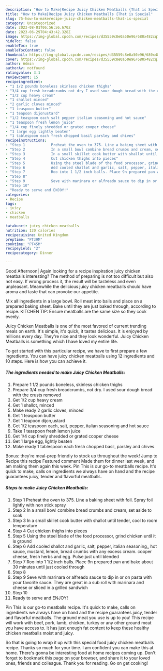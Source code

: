 ```yaml
---
description: "How to Make|Recipe Juicy Chicken Meatballs {That is Special"
title: "How to Make|Recipe Juicy Chicken Meatballs {That is Special"
slug: 75-how-to-makerecipe-juicy-chicken-meatballs-that-is-special
category: Uncategorized
date: 2023-08-01T06:56:56.670Z
date: 2023-06-29T04:43:42.328Z
image: https://img-global.cpcdn.com/recipes/d35559c8e0a50e96/680x482cq70/juicy-chicken-meatballs-recipe-main-photo.jpg
hideToc: false
enableToc: true
enableTocContent: false
thumbnail: https://img-global.cpcdn.com/recipes/d35559c8e0a50e96/680x482cq70/juicy-chicken-meatballs-recipe-main-photo.jpg
cover: https://img-global.cpcdn.com/recipes/d35559c8e0a50e96/680x482cq70/juicy-chicken-meatballs-recipe-main-photo.jpg
author: Admin
authorAv: notfound
ratingvalue: 3.1
reviewcount: 15
recipeingredient:
- "1 1/2 pounds boneless skinless chicken thighs"
- "3/4 cup fresh breadcrumbs not dry I used sour dough bread with the crusts removed"
- "1/2 cup heavy cream"
- "1 shallot minced"
- "2 garlic cloves minced"
- "1 teaspoon butter"
- "1 teapoon dijonustard"
- "1/2 teaspoon each salt pepper italian seasoning and hot sauce"
- "1 teaspoon fresh lemon juice"
- "1/4 cup finely shredded or grated cooper cheese"
- "1 large egg lightly beaten"
- "1 tablespoon each fresh chopped basil parsley and chives"
recipeinstructions:
- "Step 1            Preheat the oven to 375. Line a baking sheet with foil. Spray foil lightly with non stick spray"
- "Step 2            In a small bowl combine bread crumbs and cream, set aside to soak"
- "Step 3            In a small skillet cook butter with shallot until tender, cool to room temperature"
- "Step 4            Cut chicken thighs into pieces"
- "Step 5            Using the steel blade of the food processor, grind chicken until it is grpund"
- "Step 6            Add cooled shallot and garlic, salt, pepper, italian seasoning,, hot sauce, mustard, lemon, bread crumbs with any excess cream. cooper cheese, fresh herbs and egg. Pulse just until blended"
- "Step 7            Roo into 1 1/2 inch balls. Place 9n prepared pan and bake about 30 minutes until just cooled through"
- "Step 8"
- "Step 9            Seve with marinara or alfreado sauce to dip in or on pasta with your favorite sauce. They are great in a sub roll with marinara and cheese or sliced in a grilled sandwich"
- "Step 10"
- "Ready to serve and ENJOY!"
categories:
- Recipe
tags:
- juicy
- chicken
- meatballs

katakunci: juicy chicken meatballs 
nutrition: 120 calories
recipecuisine: United Kingdom
preptime: "PT39M"
cooktime: "PT45M"
recipeyield: "2"
recipecategory: Dinner

---
```



Good Afternoon| Again looking for a recipe inspiration juicy chicken meatballs interesting? The method of preparing is not too difficult but also not easy. If wrong process it, the result will be tasteless and even unpleasant. Meanwhile the delicious juicy chicken meatballs should have aroma and taste that can provoke our appetite.





Mix all ingredients in a large bowl. Roll meat into balls and place on a prepared baking sheet. Bake until they are just baked through, according to recipe. KITCHEN TIP: Ensure meatballs are the same size so they cook evenly.

Juicy Chicken Meatballs is one of the most favored of current trending meals on earth. It's simple, it's quick, it tastes delicious. It is enjoyed by millions every day. They're nice and they look wonderful. Juicy Chicken Meatballs is something which I have loved my entire life.


To get started with this particular recipe, we have to first prepare a few ingredients. You can have juicy chicken meatballs using 12 ingredients and 10 steps. Here is how you can achieve it.

<!--inarticleads1-->

##### The ingredients needed to make Juicy Chicken Meatballs:

1. Prepare 1 1/2 pounds boneless, skinless chicken thighs
1. Prepare 3/4 cup fresh breadcrumbs, not dry. I used sour dough bread with the crusts removed
1. Get 1/2 cup heavy cream
1. Get 1 shallot, minced
1. Make ready 2 garlic cloves, minced
1. Get 1 teaspoon butter
1. Get 1 teapoon dijon,ustard
1. Get 1/2 teaspoon each, salt, pepper, italian seasoning and hot sauce
1. Take 1 teaspoon fresh lemon juice
1. Get 1/4 cup finely shredded or grated cooper cheese
1. Get 1 large egg, lightly beaten
1. Make ready 1 tablespoon each fresh chopped basil, parsley and chives


Bonus: they&#39;re meal-prep friendly to stock up throughout the week! Jump to Recipe this recipe Featured comment Made them for dinner last week, and am making them again this week. Pin This is our go-to meatballs recipe. It&#39;s quick to make, calls on ingredients we always have on hand and the recipe guarantees juicy, tender and flavorful meatballs. 

<!--inarticleads2-->

##### Steps to make Juicy Chicken Meatballs:

1. Step 1            Preheat the oven to 375. Line a baking sheet with foil. Spray foil lightly with non stick spray
1. Step 2            In a small bowl combine bread crumbs and cream, set aside to soak
1. Step 3            In a small skillet cook butter with shallot until tender, cool to room temperature
1. Step 4            Cut chicken thighs into pieces
1. Step 5            Using the steel blade of the food processor, grind chicken until it is grpund
1. Step 6            Add cooled shallot and garlic, salt, pepper, italian seasoning,, hot sauce, mustard, lemon, bread crumbs with any excess cream. cooper cheese, fresh herbs and egg. Pulse just until blended
1. Step 7            Roo into 1 1/2 inch balls. Place 9n prepared pan and bake about 30 minutes until just cooled through
1. Step 8
1. Step 9            Seve with marinara or alfreado sauce to dip in or on pasta with your favorite sauce. They are great in a sub roll with marinara and cheese or sliced in a grilled sandwich
1. Step 10
1. Ready to serve and ENJOY!

Pin This is our go-to meatballs recipe. It&#39;s quick to make, calls on ingredients we always have on hand and the recipe guarantees juicy, tender and flavorful meatballs. The ground meat you use is up to you! This recipe will work with beef, pork, lamb, chicken, turkey or any other ground meat you have access to. It has just enough fat content to keep these healthy chicken meatballs moist and juicy. 

So that is going to wrap it up with this special food juicy chicken meatballs recipe. Thanks so much for your time. I am confident you can make this at home. There's gonna be interesting food at home recipes coming up. Don't forget to bookmark this page on your browser, and share it to your loved ones, friends and colleague. Thank you for reading. Go on get cooking!

